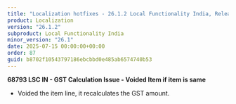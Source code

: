 ```yaml
---
title: "Localization hotfixes - 26.1.2 Local Functionality India, Release date July 15, 2025 - Hotfixes"
product: Localization
version: "26.1.2"
subproduct: Local Functionality India
minor_version: "26.1"
date: 2025-07-15 00:00:00+00:00
order: 87
guid: b8702f10543797186ebcbbd0e485ab6574740b53
---
```


<strong>68793 LSC IN - GST Calculation Issue - Voided Item if item is same</strong>
<ul><li>Voided the item line, it  recalculates the GST amount.</li></ul>
